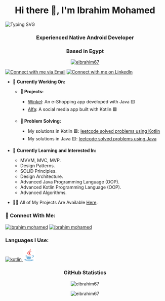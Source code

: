 <h1 align="center">Hi there 👋, I'm Ibrahim Mohamed</h1>

<a align="center"><img src="https://readme-typing-svg.demolab.com?font=Fira+Code&weight=500&size=30&pause=1000&color=744FF7&center=true&random=false&width=435&lines=Computer+Science+student" alt="Typing SVG" /></a>

<h3 align="center">Experienced Native Android Developer</h3>
<h3 align="center">Based in Egypt</h3>

<p align="center"> <a href="https://github.com/ryo-ma/github-profile-trophy"><img src="https://github-profile-trophy.vercel.app/?username=eibrahim67" alt="eibrahim67" /></a> </p>

<p align="left"> 
  <a href="mailto:ibrahim.mohamed.ibrahim.t@gmail.com"><img src="https://img.shields.io/badge/-Email Me-c14438?style=for-the-badge&labelColor=black" alt="Connect with me via Email" /></a>
  <a href="https://www.linkedin.com/in/ibrahim-mohamed-03b509259?utm_source=share&utm_campaign=share_via&utm_content=profile&utm_medium=android_app"><img src="https://img.shields.io/badge/-Connect with me in LinkedIn-0077B5?style=for-the-badge&logo=linkedin" alt="Connect with me on LinkedIn" /></a>
</p>



- **🔭 Currently Working On:**
  - **🔭 Projects:**
      - [Winkel](https://github.com/eIbrahim67/Winkel): An e-Shopping app developed with Java 🟨 
      - [Alfa](https://github.com/eIbrahim67/Alfa): A social media app built with Kotlin 🟪
   
  - **🔭 Problem Solving:**
      - My solutions in Kotlin 🟪: [leetcode solved problems using Kotlin](https://github.com/eIbrahim67/leetcode_solved_problems_using_kotlin/tree/master/src/main/kotlin)
      - My solutions in Java 🟨: [leetcode solved problems using Java](https://github.com/eIbrahim67/leetcode_solved_problems_using_java/tree/master/src)
    

- **🌱 Currently Learning and Interested In:**
    - MVVM, MVC, MVP.
    - Design Patterns.
    - SOLID Principles.
    - Design Architecture.
    - Advanced Java Programming Language (OOP).
    - Advanced Kotlin Programming Language (OOP).
    - Advanced Algorithms.

- 👨‍💻 All of My Projects Are Available [Here](https://github.com/eIbrahim67?tab=repositories).

<h3 align="left"> 🤝 Connect With Me:</h3>
<p align="left">
<a href="https://www.linkedin.com/in/ibrahim-mohamed-03b509259?utm_source=share&utm_campaign=share_via&utm_content=profile&utm_medium=android_app" target="_blank"><img align="center" src="https://raw.githubusercontent.com/rahuldkjain/github-profile-readme-generator/master/src/images/icons/Social/linked-in-alt.svg" alt="ibrahim mohamed" height="30" width="40" /></a>
<a href="https://dev.to/eibrahim67" target="_blank"><img align="center" src="https://dev-to-uploads.s3.amazonaws.com/uploads/articles/8j7kvp660rqzt99zui8e.png" alt="ibrahim mohamed" height="30" width="40" /></a>

<h3 align="left">Languages I Use:</h3>
<p align="left"> 
<a href="https://kotlinlang.org" target="_blank" rel="noreferrer"> <img src="https://www.vectorlogo.zone/logos/kotlinlang/kotlinlang-icon.svg" alt="kotlin" width="40" height="40"/> </a>
<a href="https://www.java.com" target="_blank" rel="noreferrer"> <img src="https://raw.githubusercontent.com/devicons/devicon/master/icons/java/java-original.svg" alt="java" width="40" height="40"/> </a>
</p>

<h3 align="center">GitHub Statistics</h3>

<p align="center"> <a ><img src="https://github-profile-summary-cards.vercel.app/api/cards/profile-details?username=eibrahim67&theme=dark" alt="eibrahim67" /></a> </p>
<p align="center"> <a ><img src="https://github-readme-streak-stats.herokuapp.com/?user=eibrahim67&theme=dark" alt="eibrahim67" /></a> </p>

